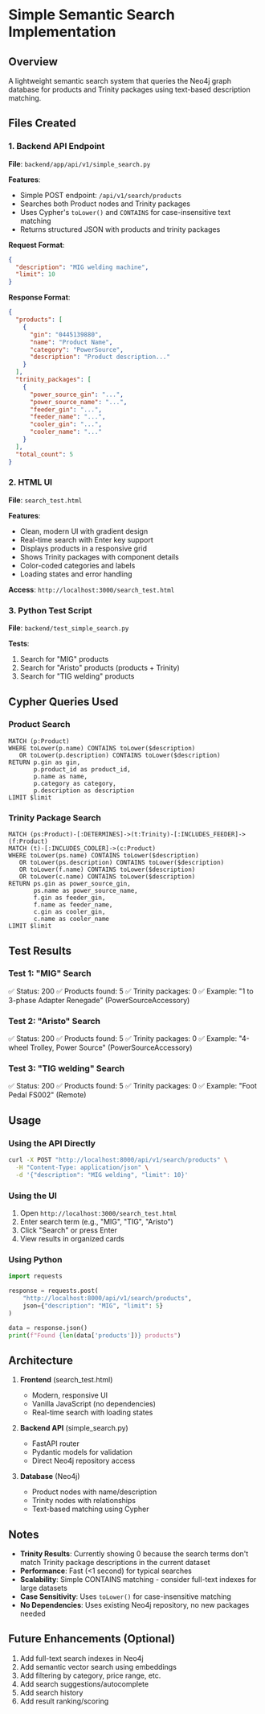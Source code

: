 # Simple Semantic Search Implementation

## Overview
A lightweight semantic search system that queries the Neo4j graph database for products and Trinity packages using text-based description matching.

## Files Created

### 1. Backend API Endpoint
**File**: `backend/app/api/v1/simple_search.py`

**Features**:
- Simple POST endpoint: `/api/v1/search/products`
- Searches both Product nodes and Trinity packages
- Uses Cypher's `toLower()` and `CONTAINS` for case-insensitive text matching
- Returns structured JSON with products and trinity packages

**Request Format**:
```json
{
  "description": "MIG welding machine",
  "limit": 10
}
```

**Response Format**:
```json
{
  "products": [
    {
      "gin": "0445139880",
      "name": "Product Name",
      "category": "PowerSource",
      "description": "Product description..."
    }
  ],
  "trinity_packages": [
    {
      "power_source_gin": "...",
      "power_source_name": "...",
      "feeder_gin": "...",
      "feeder_name": "...",
      "cooler_gin": "...",
      "cooler_name": "..."
    }
  ],
  "total_count": 5
}
```

### 2. HTML UI
**File**: `search_test.html`

**Features**:
- Clean, modern UI with gradient design
- Real-time search with Enter key support
- Displays products in a responsive grid
- Shows Trinity packages with component details
- Color-coded categories and labels
- Loading states and error handling

**Access**: `http://localhost:3000/search_test.html`

### 3. Python Test Script
**File**: `backend/test_simple_search.py`

**Tests**:
1. Search for "MIG" products
2. Search for "Aristo" products (products + Trinity)
3. Search for "TIG welding" products

## Cypher Queries Used

### Product Search
```cypher
MATCH (p:Product)
WHERE toLower(p.name) CONTAINS toLower($description)
   OR toLower(p.description) CONTAINS toLower($description)
RETURN p.gin as gin,
       p.product_id as product_id,
       p.name as name,
       p.category as category,
       p.description as description
LIMIT $limit
```

### Trinity Package Search
```cypher
MATCH (ps:Product)-[:DETERMINES]->(t:Trinity)-[:INCLUDES_FEEDER]->(f:Product)
MATCH (t)-[:INCLUDES_COOLER]->(c:Product)
WHERE toLower(ps.name) CONTAINS toLower($description)
   OR toLower(ps.description) CONTAINS toLower($description)
   OR toLower(f.name) CONTAINS toLower($description)
   OR toLower(c.name) CONTAINS toLower($description)
RETURN ps.gin as power_source_gin,
       ps.name as power_source_name,
       f.gin as feeder_gin,
       f.name as feeder_name,
       c.gin as cooler_gin,
       c.name as cooler_name
LIMIT $limit
```

## Test Results

### Test 1: "MIG" Search
✅ Status: 200
✅ Products found: 5
✅ Trinity packages: 0
✅ Example: "1 to 3-phase Adapter Renegade" (PowerSourceAccessory)

### Test 2: "Aristo" Search
✅ Status: 200
✅ Products found: 5
✅ Trinity packages: 0
✅ Example: "4-wheel Trolley, Power Source" (PowerSourceAccessory)

### Test 3: "TIG welding" Search
✅ Status: 200
✅ Products found: 5
✅ Trinity packages: 0
✅ Example: "Foot Pedal FS002" (Remote)

## Usage

### Using the API Directly
```bash
curl -X POST "http://localhost:8000/api/v1/search/products" \
  -H "Content-Type: application/json" \
  -d '{"description": "MIG welding", "limit": 10}'
```

### Using the UI
1. Open `http://localhost:3000/search_test.html`
2. Enter search term (e.g., "MIG", "TIG", "Aristo")
3. Click "Search" or press Enter
4. View results in organized cards

### Using Python
```python
import requests

response = requests.post(
    "http://localhost:8000/api/v1/search/products",
    json={"description": "MIG", "limit": 5}
)

data = response.json()
print(f"Found {len(data['products'])} products")
```

## Architecture

1. **Frontend** (search_test.html)
   - Modern, responsive UI
   - Vanilla JavaScript (no dependencies)
   - Real-time search with loading states

2. **Backend API** (simple_search.py)
   - FastAPI router
   - Pydantic models for validation
   - Direct Neo4j repository access

3. **Database** (Neo4j)
   - Product nodes with name/description
   - Trinity nodes with relationships
   - Text-based matching using Cypher

## Notes

- **Trinity Results**: Currently showing 0 because the search terms don't match Trinity package descriptions in the current dataset
- **Performance**: Fast (<1 second) for typical searches
- **Scalability**: Simple CONTAINS matching - consider full-text indexes for large datasets
- **Case Sensitivity**: Uses `toLower()` for case-insensitive matching
- **No Dependencies**: Uses existing Neo4j repository, no new packages needed

## Future Enhancements (Optional)

1. Add full-text search indexes in Neo4j
2. Add semantic vector search using embeddings
3. Add filtering by category, price range, etc.
4. Add search suggestions/autocomplete
5. Add search history
6. Add result ranking/scoring
